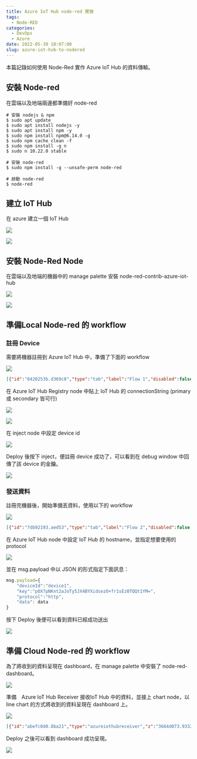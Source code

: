 ```yaml
---
title: Azure IoT Hub node-red 實做
tags:
  - Node-RED
categories:
  - DevOps
  - Azure
date: 2022-05-30 10:07:00
slug: azure-iot-hub-to-nodered
---
```

本篇記錄如何使用 Node-Red 實作 Azure IoT Hub 的資料傳輸。

<!--more-->

## 安裝 Node-red
在雲端以及地端兩邊都準備好 node-red
```
# 安裝 nodejs & npm
$ sudo apt update
$ sudo apt install nodejs -y
$ sudo apt install npm -y
$ sudo npm install npm@6.14.0 -g
$ sudo npm cache clean -f
$ sudo npm install -g n
$ sudo n 10.22.0 stable

# 安裝 node-red
$ sudo npm install -g --unsafe-perm node-red

# 啟動 node-red
$ node-red
```

## 建立 IoT Hub
在 azure 建立一個 IoT Hub

![](https://imgur.com/ioBi49C.png)

![](https://imgur.com/3o16CS1.png)

## 安裝 Node-Red Node
在雲端以及地端的機器中的 manage palette 安裝 node-red-contrib-azure-iot-hub

![](https://imgur.com/vzQ65M2.png)

![](https://imgur.com/F8foKFR.png)

## 準備Local Node-red 的 workflow
### 註冊 Device
需要將機器註冊到 Azure IoT Hub 中，準備了下面的 workflow

![](https://imgur.com/8MFPMbM.png)

```json
[{"id":"8420253b.d369c8","type":"tab","label":"Flow 1","disabled":false,"info":""},{"id":"a937e034.afa3c","type":"azureiothubregistry","z":"8420253b.d369c8","name":"Azure IoT Hub Registry","x":410,"y":180,"wires":[["b7a4e98a.e50b18"]]},{"id":"dbdd68fc.579708","type":"inject","z":"8420253b.d369c8","name":"Register Payload","props":[{"p":"payload"}],"repeat":"","crontab":"","once":false,"onceDelay":"","topic":"","payload":"{\"deviceId\":\"hello\"}","payloadType":"json","x":180,"y":180,"wires":[["a937e034.afa3c"]]},{"id":"b7a4e98a.e50b18","type":"debug","z":"8420253b.d369c8","name":"Log","active":true,"console":"false","complete":"true","x":650,"y":180,"wires":[]}]
```
在 Azure IoT Hub Registry node 中貼上 IoT Hub 的 connectionString (primary 或 secondary 皆可行)

![](https://imgur.com/JlPVBPT.png)

![](https://imgur.com/zuatlpk.png)

在 inject node 中設定 device id

![](https://imgur.com/9C53Qoa.png)

Deploy 後按下 inject，便註冊 device 成功了，可以看到在 debug window 中回傳了該 device 的金鑰。

![](https://imgur.com/Tg5Noge.png)

### 發送資料
註冊完機器後，開始準備丟資料，使用以下的 workflow

![](https://imgur.com/OjqPc7X.png)

```json
[{"id":"7db92193.aed53","type":"tab","label":"Flow 2","disabled":false,"info":""},{"id":"897ffdd4.12ba3","type":"debug","z":"7db92193.aed53","name":"Log","active":true,"console":"false","complete":"true","x":870,"y":200,"wires":[]},{"id":"66c43e6.4f5f7c","type":"azureiothub","z":"7db92193.aed53","name":"Azure IoT Hub","protocol":"http","x":660,"y":200,"wires":[["897ffdd4.12ba3"]]},{"id":"c5686695.31d5e8","type":"inject","z":"7db92193.aed53","name":"Send Payload","props":[],"repeat":"5","crontab":"","once":false,"onceDelay":"","topic":"","x":200,"y":200,"wires":[["84141515.9a1188"]]},{"id":"84141515.9a1188","type":"function","z":"7db92193.aed53","name":"","func":"let a = Math.floor(Math.random()*100)+1;\nmsg.payload={\n    \"deviceId\":\"device1\",\n    \"key\":\"pOX7pNKnt2aJoTy5JX4BYXidsezO+fr1sEz0TQQt1YM=\",\n    \"protocol\":\"http\",\n    \"data\": a\n}\nreturn msg;","outputs":1,"noerr":0,"initialize":"","finalize":"","x":420,"y":200,"wires":[["66c43e6.4f5f7c"]]}]
```
在 Azure IoT Hub node 中設定 IoT Hub 的 hostname，並指定想要使用的 protocol

![](https://imgur.com/At881eD.png)

並在 msg.payload 中以 JSON 的形式指定下面訊息：
```js
msg.payload={
    "deviceId":"device1",
    "key":"pOX7pNKnt2aJoTy5JX4BYXidsezO+fr1sEz0TQQt1YM=",
    "protocol":"http",
    "data": data
}
```
按下 Deploy 後便可以看到資料已經成功送出

![](https://imgur.com/gbgRCqm.png)

## 準備 Cloud Node-red 的 workflow
為了將收到的資料呈現在 dashboard，在 manage palette 中安裝了 node-red-dashboard。

![](https://imgur.com/QxkXcvr.png)

準備　Azure IoT Hub Receiver 接收IoT Hub 中的資料，並接上 chart node，以 line chart 的方式將收到的資料呈現在 dashboard 上。

![](https://imgur.com/wj3pOii.png)

```json
[{"id":"abefc0d0.8ba21","type":"azureiothubreceiver","z":"3664d073.9332c","name":"Azure IoT Hub Receiver","x":360,"y":180,"wires":[["ac07fe9f.05a0c"]]},{"id":"935ce90f.e63358","type":"debug","z":"3664d073.9332c","name":"Log","active":true,"tosidebar":true,"console":false,"tostatus":false,"complete":"payload","targetType":"msg","statusVal":"","statusType":"auto","x":810,"y":180,"wires":[]},{"id":"ac07fe9f.05a0c","type":"ui_chart","z":"3664d073.9332c","name":"","group":"9f102f5f.29f03","order":0,"width":"0","height":"0","label":"chart2","chartType":"line","legend":"false","xformat":"HH:mm:ss","interpolate":"linear","nodata":"","dot":false,"ymin":"0","ymax":"100","removeOlder":1,"removeOlderPoints":"","removeOlderUnit":"3600","cutout":0,"useOneColor":false,"useUTC":false,"colors":["#1f77b4","#aec7e8","#ff7f0e","#2ca02c","#98df8a","#d62728","#ff9896","#9467bd","#c5b0d5"],"useOldStyle":false,"outputs":1,"x":610,"y":180,"wires":[["935ce90f.e63358"]]},{"id":"9f102f5f.29f03","type":"ui_group","z":"","name":"Default","tab":"a79849a0.efb138","order":1,"disp":true,"width":"15","collapse":false},{"id":"a79849a0.efb138","type":"ui_tab","z":"","name":"Home","icon":"dashboard","disabled":false,"hidden":false}]
```
Deploy 之後可以看到 dashboard 成功呈現。

![](https://imgur.com/vpVFzyT.png)